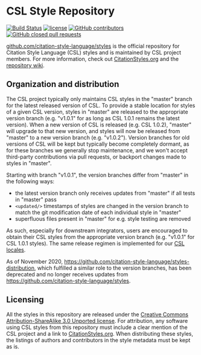CSL Style Repository
====================

[![Build Status](https://travis-ci.org/citation-style-language/styles.svg?branch=master)](https://travis-ci.org/citation-style-language/styles)
[![license](https://img.shields.io/badge/license-CC%20BY%20SA%203.0-blue.svg)](https://github.com/citation-style-language/styles#licensing)
[![GitHub contributors](https://img.shields.io/github/contributors/citation-style-language/styles.svg)](https://github.com/citation-style-language/styles/graphs/contributors)
[![GitHub closed pull requests](https://img.shields.io/github/issues-pr-closed/citation-style-language/styles.svg)](https://github.com/citation-style-language/styles/pulls?q=is%3Apr+is%3Aclosed)

[github.com/citation-style-language/styles](https://github.com/citation-style-language/styles) is the official repository for Citation Style Language (CSL) styles and is maintained by CSL project members.
For more information, check out [CitationStyles.org](https://citationstyles.org/) and the [repository wiki](https://github.com/citation-style-language/styles/wiki).

Organization and distribution
-----------------------------

The CSL project typically only maintains CSL styles in the "master" branch for the latest released version of CSL.
To provide a stable location for styles of a given CSL version, styles in "master" are released to the appropriate version branch (e.g. "v1.0.1" for as long as CSL 1.0.1 remains the latest version).
When a new version of CSL is released (e.g. CSL 1.0.2), "master" will upgrade to that new version, and styles will now be released from "master" to a new version branch (e.g. "v1.0.2").
Version branches for old versions of CSL will be kept but typically become completely dormant, as for these branches we generally stop maintenance, and we won't accept third-party contributions via pull requests, or backport changes made to styles in "master".

Starting with branch "v1.0.1", the version branches differ from "master" in the following ways:

* the latest version branch only receives updates from "master" if all tests in "master" pass
* `<updated/>` timestamps of styles are changed in the version branch to match the git modification date of each individual style in "master"
* superfluous files present in "master" for e.g. style testing are removed

As such, especially for downstream integrators, users are encouraged to obtain their CSL styles from the appropriate version branch (e.g. "v1.0.1" for CSL 1.0.1 styles).
The same release regimen is implemented for our [CSL locales](https://github.com/citation-style-language/locales).

As of November 2020, https://github.com/citation-style-language/styles-distribution, which fulfilled a similar role to the version branches, has been deprecated and no longer receives updates from https://github.com/citation-style-language/styles.

Licensing
---------

All the styles in this repository are released under the [Creative Commons Attribution-ShareAlike 3.0 Unported license](http://creativecommons.org/licenses/by-sa/3.0/).
For attribution, any software using CSL styles from this repository must include a clear mention of the CSL project and a link to [CitationStyles.org](http://citationstyles.org/). When distributing these styles, the listings of authors and contributors in the style metadata must be kept as is.
